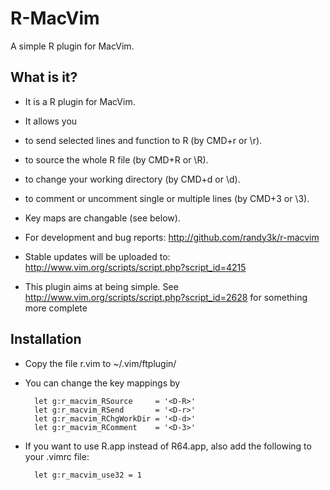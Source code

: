 # R-MacVim
A simple R plugin for MacVim.

## What is it?
- It is a R plugin for MacVim.

- It allows you
 -  to send selected lines and function to R (by CMD+r or \r).
 - to source the whole R file (by CMD+R or \R). 
 - to change your working directory (by CMD+d or \d).
 - to comment or uncomment single or multiple lines (by CMD+3 or \3).

- Key maps are changable (see below).

- For development and bug reports:
 http://github.com/randy3k/r-macvim

- Stable updates will be uploaded to:
 http://www.vim.org/scripts/script.php?script_id=4215

- This plugin aims at being simple. 
 See http://www.vim.org/scripts/script.php?script_id=2628
for something more complete

## Installation

- Copy the file r.vim to ~/.vim/ftplugin/

- You can change the key mappings by

        let g:r_macvim_RSource     = '<D-R>'
        let g:r_macvim_RSend       = '<D-r>'
        let g:r_macvim_RChgWorkDir = '<D-d>'
        let g:r_macvim_RComment    = '<D-3>'

- If you want to use R.app instead of R64.app, also add the following to your .vimrc file:

        let g:r_macvim_use32 = 1
